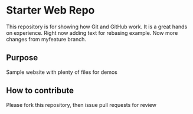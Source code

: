 # Starter Web Repo

This repository is for showing how Git and GitHub work. It is a great hands on experience. Right now adding text for rebasing example. Now more changes from myfeature branch.

## Purpose

Sample website with plenty of files for demos

## How to contribute

Please fork this repository, then issue pull requests for review
